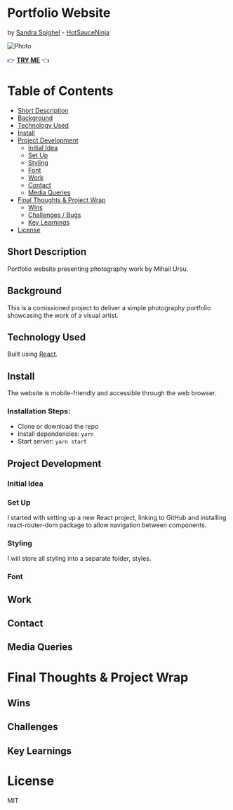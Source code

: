 # Portfolio Website

by [Sandra Spighel](https://www.linkedin.com/in/sandraspighel/) - [HotSauceNinja](https://github.com/HotSauceNinja)

![Photo](#)

👉 [<b>TRY ME</b>](#) 👈

# Table of Contents

- [Short Description](#short-description)
- [Background](#background)
- [Technology Used](#technology-used)
- [Install](#install)
- [Project Development](#project-development)
  - [Initial Idea](#initial-idea)
  - [Set Up](#set-up)
  - [Styling](#styling)
  - [Font](#font)
  - [Work](#work)
  - [Contact](#Contact)
  - [Media Queries](#media-queries)
- [Final Thoughts & Project Wrap](#final-thoughts-and-project-wrap)
  - [Wins](#wins)
  - [Challenges / Bugs](#challenges-/-bugs)
  - [Key Learnings](#key-learnings)
- [License](#license)

## Short Description

Portfolio website presenting photography work by Mihail Ursu.

## Background

This is a comissioned project to deliver a simple photography portfolio showcasing the work of a visual artist.

## Technology Used

Built using [React](https://reactjs.org/).

## Install

The website is mobile-friendly and accessible through the web browser.

### Installation Steps:

- Clone or download the repo
- Install dependencies: <code>yarn</code>
- Start server: <code>yarn start</code>

## Project Development

### Initial Idea

### Set Up

I started with setting up a new React project, linking to GitHub and installing react-router-dom package to allow navigation between components.

### Styling

I will store all styling into a separate folder, styles.

### Font

## Work

## Contact

## Media Queries

# Final Thoughts & Project Wrap

## Wins

## Challenges

## Key Learnings

# License

MIT
